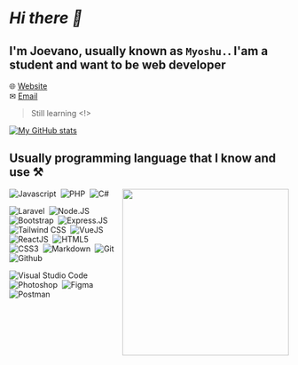 # *Hi there 👋*

## I'm Joevano, usually known as `Myoshu.`. I'am a student and want to be web developer

🌐 [Website](https://joe.envaino.id)
<br>
✉ [Email](mailto:myoshu.me@gmail.com)

> Still learning <!>

[![My GitHub stats](https://github-readme-stats.vercel.app/api?username=Myoshuu)](https://github.com/anuraghazra/github-readme-stats)

## Usually programming language that I know and use ⚒

<img src="https://github-readme-stats.vercel.app/api/top-langs/?username=myoshuu&langs_count=5" align="right" width="300px">

![Javascript](https://img.shields.io/badge/-Javascript-2f1a47?style=flat&logo=javascript)&nbsp;
![PHP](https://img.shields.io/badge/-PHP-2f1a47?style=flat&logo=php)&nbsp;
![C#](https://img.shields.io/badge/-CSharp-2f1a47?style=flat&logo=csharp)&nbsp;

![Laravel](https://img.shields.io/badge/-Laravel-2f1a47?style=flat&logo=Laravel)&nbsp;
![Node.JS](https://img.shields.io/badge/-Node.JS-2f1a47?style=flat&logo=node.js)&nbsp;
![Bootstrap](https://img.shields.io/badge/-Bootstrap-2f1a47?style=flat&logo=bootstrap)&nbsp;
![Express.JS](https://img.shields.io/badge/-Express-2f1a47?style=flat&logo=express)&nbsp;
![Tailwind CSS](https://img.shields.io/badge/-Tailwind%20CSS-2f1a47?style=flat&logo=tailwindcss)&nbsp;
![VueJS](https://img.shields.io/badge/-VueJS-2f1a47?style=flat&logo=vue)
![ReactJS](https://img.shields.io/badge/-ReactJS-2f1a47?style=flat&logo=react)&nbsp;
![HTML5](https://img.shields.io/badge/-HTML5-2f1a47?style=flat&logo=html5)&nbsp;
![CSS3](https://img.shields.io/badge/-CSS3-2f1a47?style=flat&logo=css3&logoColor=039be5)&nbsp;
![Markdown](https://img.shields.io/badge/-Markdown-2f1a47?style=flat&logo=markdown)&nbsp;
![Git](https://img.shields.io/badge/-Git-2f1a47?style=flat&logo=git)&nbsp;
![Github](https://img.shields.io/badge/-Github-2f1a47?style=flat&logo=github)&nbsp;

![Visual Studio Code](https://img.shields.io/badge/-Visual%20Studio%20Code-2f1a47?style=flat&logo=visualstudiocode)&nbsp;
![Photoshop](https://img.shields.io/badge/-Photoshop-2f1a47?style=flat&logo=adobephotoshop)&nbsp;
![Figma](https://img.shields.io/badge/-Figma-2f1a47?style=flat&logo=figma)&nbsp;
![Postman](https://img.shields.io/badge/-Postman-2f1a47?style=flat&logo=postman)&nbsp;
